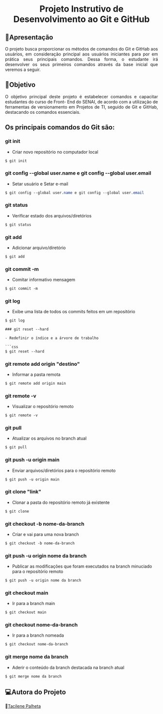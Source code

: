 # <h1 align="center"> Projeto Instrutivo de Desenvolvimento ao Git e GitHub </h1>

## 📖Apresentação
<p align="justify"> O projeto busca proporcionar os métodos de comandos do Git e GitHab aos usuários, em consideração principal aos usuários iniciantes para por em prática seus principais comandos. Dessa forma, o estudante irá desenvolver os seus primeiros comandos através da base inicial que veremos a seguir. 

## 🎯Objetivo
<p align="justify"> O objetivo principal deste projeto é estabelecer comandos e capacitar estudantes do curso de Front- End do SENAI, de acordo com a utilização de ferramentas de versionamento em Projetos de TI, seguido de Git e GitHab, destacando os comandos essenciais.

## Os principais comandos do Git são:

### git init

- Criar novo repositório no computador local

```css
$ git init
```

### git config --global user.name e git config --global user.email

- Setar usuário e Setar e-mail

```css
$ git config --global user.name e git config --global user.email
```

### git status

- Verificar estado dos arquivos/diretórios

```css
$ git status
```

### git add 

- Adicionar arquivo/diretório

```css
$ git add
```

### git commit -m

- Comitar informativo mensagem

```css
$ git commit -m 
```

### git log

- Exibe uma lista de todos os commits feitos em um repositório

```css
$ git log

### git reset --hard

- Redefinir o índice e a árvore de trabalho

```css
$ git reset --hard
```
### git remote add origin "destino"

- Informar a pasta remota

```css
$ git remote add origin main
```

### git remote -v

- Visualizar o repositório remoto
``` css
$ git remote -v
```

### git pull

- Atualizar os arquivos no branch atual

```css
$ git pull
```

### git push -u origin main

- Enviar arquivos/diretórios para o repositório remoto

```css
$ git push -u origin main
```

### git clone "link"

- Clonar a pasta do repositório remoto já existente
```css
$ git clone
```

### git checkout -b nome-da-branch

-  Criar e vai para uma nova branch

```css
$ git checkout -b nome-da-branch
```

### git push -u origin nome da branch

-  Publicar as modificações que foram executados na branch minuciado para o repositório remoto

```css
$ git push -u origin nome da branch
```

### git checkout main

- Ir para a branch main

```css
$ git checkout main
```

### git checkout nome-da-branch

- Ir para a branch nomeada

```css
$ git checkout nome-da-branch
```

### git merge nome da branch

- Aderir o conteúdo da branch destacada na branch atual

```css
$ git merge nome da branch
```

## 💻Autora do Projeto

🙋[Tacilene Palheta](https://github.com/Tacilene)


